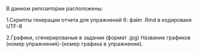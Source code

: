 В данном репозитории расположены:

1.Скрипты генерации отчета для упражнений 6: файл .Rmd в кодироваке UTF-8

2.Графики, сгенерированые в задании (формат .jpg) Название графиков (номер упражнения)-(номер графика в упражнении).
